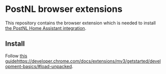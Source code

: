 # PostNL browser extensions

This repository contains the browser extension which is needed to install [the PostNL Home Assistant integration](https://github.com/arjenbos/ha-postnl).


## Install
Follow [this guide](https://developer.chrome.com/docs/extensions/mv3/getstarted/development-basics/#load-unpacked)https://developer.chrome.com/docs/extensions/mv3/getstarted/development-basics/#load-unpacked.
